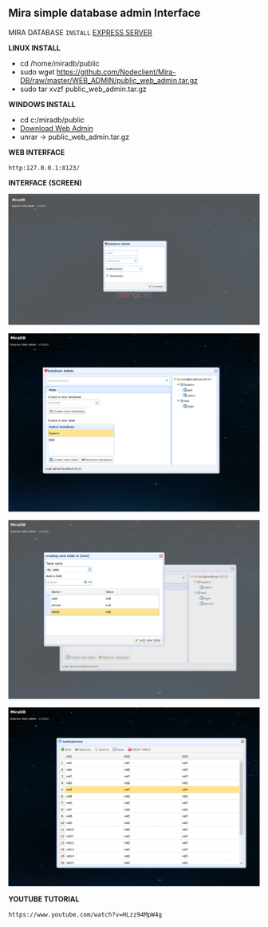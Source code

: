 ## Mira simple database admin Interface

MIRA DATABASE ``` INSTALL ``` [EXPRESS SERVER](https://git.io/fpvol "SERVER")

**LINUX INSTALL**

* cd /home/miradb/public
* sudo wget https://github.com/Nodeclient/Mira-DB/raw/master/WEB_ADMIN/public_web_admin.tar.gz
* sudo tar xvzf public_web_admin.tar.gz
	
**WINDOWS INSTALL**

* cd c:/miradb/public
* [Download Web Admin](https://github.com/Nodeclient/Mira-DB/raw/master/WEB_ADMIN/public_web_admin.tar.gz "dgf")
* unrar -> public_web_admin.tar.gz
	
**WEB INTERFACE**

	http:127.0.0.1:8123/


**INTERFACE (SCREEN)**

![](./1.png)

![](./2.jpg)

![](./3.jpg)

![](./4.jpg)

**YOUTUBE TUTORIAL**

 	https://www.youtube.com/watch?v=HLzz94MpW4g
